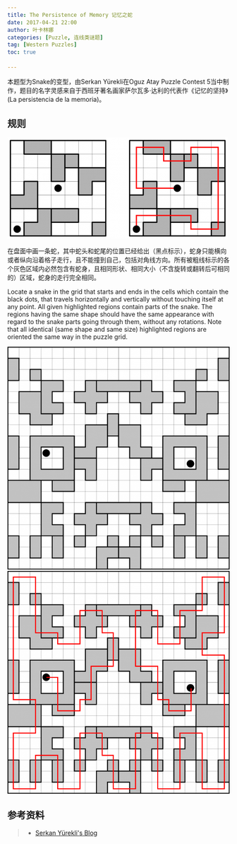 ```yaml
---
title: The Persistence of Memory 记忆之蛇
date: 2017-04-21 22:00
author: 叶卡林娜
categories: [Puzzle, 连线类谜题]
tag: [Western Puzzles]
toc: true

---
```


本题型为Snake的变型，由Serkan Yürekli在Oguz Atay Puzzle Contest 5当中制作，题目的名字灵感来自于西班牙著名画家萨尔瓦多·达利的代表作《记忆的坚持》(La persistencia de la memoria)。

## 规则

![The Persistence of Memory小型例题，作者：Serkan Yürekli](/images/thepersistenceofmemory.png)

在盘面中画一条蛇，其中蛇头和蛇尾的位置已经给出（黑点标示），蛇身只能横向或者纵向沿着格子走行，且不能撞到自己，包括对角线方向。所有被粗线标示的各个灰色区域内必然包含有蛇身，且相同形状、相同大小（不含旋转或翻转后可相同的）区域，蛇身的走行完全相同。

Locate a snake in the grid that starts and ends in the cells which contain the black dots, that travels horizontally and vertically without touching itself at any point. All given highlighted regions contain parts of the snake. The regions having the same shape should have the same appearance with regard to the snake parts going through them, without any rotations. Note that all identical (same shape and same size) highlighted regions are oriented the same way in the puzzle grid.

![The Persistence of Memory例题，作者：Serkan Yürekli](/images/thepersistenceofmemory_e.png)
![The Persistence of Memory例题解答](/images/thepersistenceofmemory_a.png)

## 参考资料

> - [Serkan Yürekli's Blog](https://yureklis.wordpress.com/2012/06/10/puzzle-20-the-persistence-of-memory/)